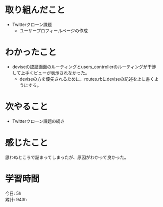 # 取り組んだこと       
- Twitterクローン課題
  - ユーザープロフィールページの作成   
# わかったこと  
- deviseの認証画面のルーティングとusers_controllerのルーティングが干渉して上手くビューが表示されなかった。
  - deviseの方を優先されるために、routes.rbにdeviseの記述を上に書くようにする。
# 次やること  
- Twitterクローン課題の続き  
# 感じたこと  
思わぬところで詰まってしまったが、原因がわかって良かった。
# 学習時間 
今日: 5h                   
累計: 943h              
